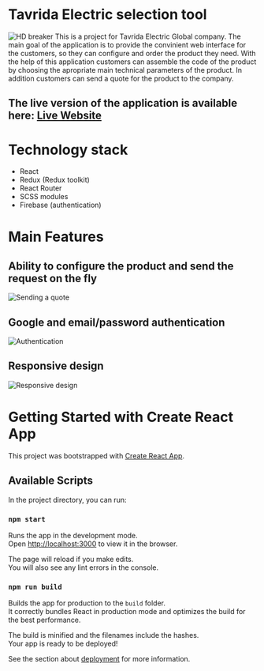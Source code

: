 # Tavrida Electric selection tool

![HD breaker](https://i.ibb.co/dWrsCXY/Tavrida-Final-Monitor.png)
This is a project for Tavrida Electric Global company.
The main goal of the application is to provide the convinient web interface for the customers, so they can configure and order the product they need. With the help of this application customers can assemble the code of the product by choosing the apropriate main technical parameters of the product.
In addition customers can send a quote for the product to the company.

## The live version of the application is available here: [Live Website](https://vcb-configurator.netlify.app)

# Technology stack

- React
- Redux (Redux toolkit)
- React Router
- SCSS modules
- Firebase (authentication)

# Main Features

## Ability to configure the product and send the request on the fly

![Sending a quote](https://s9.gifyu.com/images/Mygif9f18370dd05c33d7.gif)

## Google and email/password authentication

![Authentication](https://s9.gifyu.com/images/Mygif2.gif)

## Responsive design

![Responsive design](https://i.yapx.ru/N6Wqi.gif)

# Getting Started with Create React App

This project was bootstrapped with [Create React App](https://github.com/facebook/create-react-app).

## Available Scripts

In the project directory, you can run:

### `npm start`

Runs the app in the development mode.\
Open [http://localhost:3000](http://localhost:3000) to view it in the browser.

The page will reload if you make edits.\
You will also see any lint errors in the console.

### `npm run build`

Builds the app for production to the `build` folder.\
It correctly bundles React in production mode and optimizes the build for the best performance.

The build is minified and the filenames include the hashes.\
Your app is ready to be deployed!

See the section about [deployment](https://facebook.github.io/create-react-app/docs/deployment) for more information.
